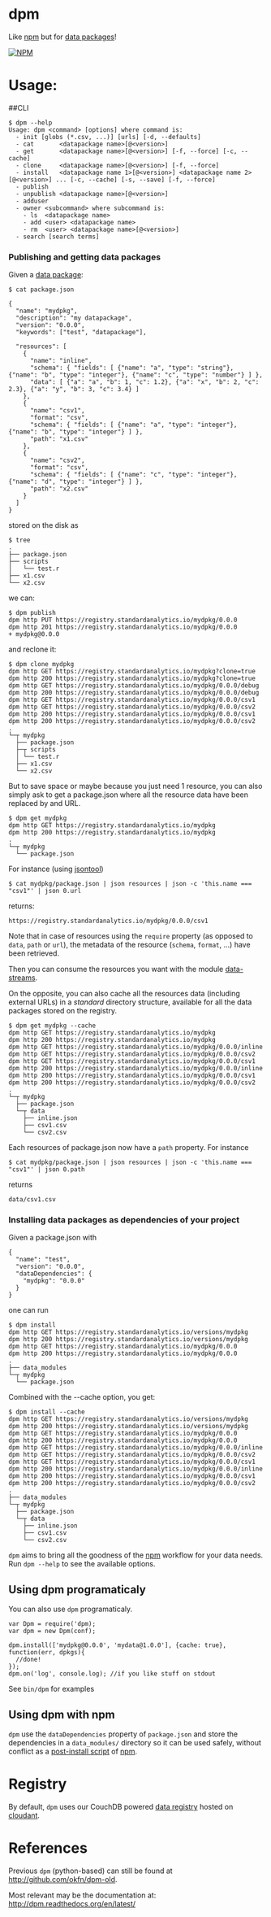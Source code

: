 dpm
===

Like [npm](https://npmjs.org/) but for
[data packages](http://dataprotocols.org/data-packages/)!

[![NPM](https://nodei.co/npm/dpm2.png)](https://nodei.co/npm/dpm2/)


Usage:
======

##CLI

    $ dpm --help
    Usage: dpm <command> [options] where command is:
      - init [globs (*.csv, ...)] [urls] [-d, --defaults]
      - cat       <datapackage name>[@<version>]
      - get       <datapackage name>[@<version>] [-f, --force] [-c, --cache]
      - clone     <datapackage name>[@<version>] [-f, --force]
      - install   <datapackage name 1>[@<version>] <datapackage name 2>[@<version>] ... [-c, --cache] [-s, --save] [-f, --force]
      - publish
      - unpublish <datapackage name>[@<version>]
      - adduser
      - owner <subcommand> where subcommand is:
        - ls  <datapackage name>
        - add <user> <datapackage name>
        - rm  <user> <datapackage name>[@<version>]
      - search [search terms]


### Publishing and getting data packages

Given a [data package](http://dataprotocols.org/data-packages/):

    $ cat package.json
    
    {
      "name": "mydpkg",
      "description": "my datapackage",
      "version": "0.0.0",
      "keywords": ["test", "datapackage"],
    
      "resources": [
        {
          "name": "inline",
          "schema": { "fields": [ {"name": "a", "type": "string"}, {"name": "b", "type": "integer"}, {"name": "c", "type": "number"} ] },
          "data": [ {"a": "a", "b": 1, "c": 1.2}, {"a": "x", "b": 2, "c": 2.3}, {"a": "y", "b": 3, "c": 3.4} ]
        },
        {
          "name": "csv1",
          "format": "csv",
          "schema": { "fields": [ {"name": "a", "type": "integer"}, {"name": "b", "type": "integer"} ] },
          "path": "x1.csv"
        },
        {
          "name": "csv2",
          "format": "csv",
          "schema": { "fields": [ {"name": "c", "type": "integer"}, {"name": "d", "type": "integer"} ] },
          "path": "x2.csv"
        }
      ]
    }

stored on the disk as

    $ tree
    .
    ├── package.json
    ├── scripts
    │   └── test.r
    ├── x1.csv
    └── x2.csv

we can:

    $ dpm publish
    dpm http PUT https://registry.standardanalytics.io/mydpkg/0.0.0
    dpm http 201 https://registry.standardanalytics.io/mydpkg/0.0.0
    + mydpkg@0.0.0

and reclone it:

    $ dpm clone mydpkg
    dpm http GET https://registry.standardanalytics.io/mydpkg?clone=true
    dpm http 200 https://registry.standardanalytics.io/mydpkg?clone=true
    dpm http GET https://registry.standardanalytics.io/mydpkg/0.0.0/debug
    dpm http 200 https://registry.standardanalytics.io/mydpkg/0.0.0/debug
    dpm http GET https://registry.standardanalytics.io/mydpkg/0.0.0/csv1
    dpm http GET https://registry.standardanalytics.io/mydpkg/0.0.0/csv2
    dpm http 200 https://registry.standardanalytics.io/mydpkg/0.0.0/csv1
    dpm http 200 https://registry.standardanalytics.io/mydpkg/0.0.0/csv2
    .
    └─┬ mydpkg
      ├── package.json
      ├─┬ scripts
      │ └── test.r
      ├── x1.csv
      └── x2.csv

But to save space or maybe because you just need 1 resource, you can
also simply ask to get a package.json where all the resource data have
been replaced by and URL.

    $ dpm get mydpkg
    dpm http GET https://registry.standardanalytics.io/mydpkg
    dpm http 200 https://registry.standardanalytics.io/mydpkg
    .
    └─┬ mydpkg
      └── package.json

For instance (using [jsontool](https://npmjs.org/package/jsontool))

    $ cat mydpkg/package.json | json resources | json -c 'this.name === "csv1"' | json 0.url

returns:

    https://registry.standardanalytics.io/mydpkg/0.0.0/csv1

Note that in case of resources using the ```require``` property (as
opposed to ```data```, ```path``` or ```url```), the metadata of the
resource (```schema```, ```format```, ...) have been retrieved.

Then you can consume the resources you want with the module
[data-streams](https://github.com/standard-analytics/data-streams).


On the opposite, you can also cache all the resources data (including
external URLs) in a _standard_ directory structure, available for all
the data packages stored on the registry.

    $ dpm get mydpkg --cache
    dpm http GET https://registry.standardanalytics.io/mydpkg
    dpm http 200 https://registry.standardanalytics.io/mydpkg
    dpm http GET https://registry.standardanalytics.io/mydpkg/0.0.0/inline
    dpm http GET https://registry.standardanalytics.io/mydpkg/0.0.0/csv2
    dpm http GET https://registry.standardanalytics.io/mydpkg/0.0.0/csv1
    dpm http 200 https://registry.standardanalytics.io/mydpkg/0.0.0/inline
    dpm http 200 https://registry.standardanalytics.io/mydpkg/0.0.0/csv1
    dpm http 200 https://registry.standardanalytics.io/mydpkg/0.0.0/csv2
    .
    └─┬ mydpkg
      ├── package.json
      └─┬ data
        ├── inline.json
        ├── csv1.csv
        └── csv2.csv

Each resources of package.json now have a ```path``` property. For instance

    $ cat mydpkg/package.json | json resources | json -c 'this.name === "csv1"' | json 0.path

returns

    data/csv1.csv


### Installing data packages as dependencies of your project

Given a package.json with

    {
      "name": "test",
      "version": "0.0.0",
      "dataDependencies": {
        "mydpkg": "0.0.0"
      }
    }

one can run

    $ dpm install
    dpm http GET https://registry.standardanalytics.io/versions/mydpkg
    dpm http 200 https://registry.standardanalytics.io/versions/mydpkg
    dpm http GET https://registry.standardanalytics.io/mydpkg/0.0.0
    dpm http 200 https://registry.standardanalytics.io/mydpkg/0.0.0
    .
    ├── data_modules
    └─┬ mydpkg
      └── package.json

Combined with the --cache option, you get:

    $ dpm install --cache
    dpm http GET https://registry.standardanalytics.io/versions/mydpkg
    dpm http 200 https://registry.standardanalytics.io/versions/mydpkg
    dpm http GET https://registry.standardanalytics.io/mydpkg/0.0.0
    dpm http 200 https://registry.standardanalytics.io/mydpkg/0.0.0
    dpm http GET https://registry.standardanalytics.io/mydpkg/0.0.0/inline
    dpm http GET https://registry.standardanalytics.io/mydpkg/0.0.0/csv2
    dpm http GET https://registry.standardanalytics.io/mydpkg/0.0.0/csv1
    dpm http 200 https://registry.standardanalytics.io/mydpkg/0.0.0/inline
    dpm http 200 https://registry.standardanalytics.io/mydpkg/0.0.0/csv1
    dpm http 200 https://registry.standardanalytics.io/mydpkg/0.0.0/csv2
    .
    ├── data_modules
    └─┬ mydpkg
      ├── package.json
      └─┬ data
        ├── inline.json
        ├── csv1.csv
        └── csv2.csv


```dpm``` aims to bring all the goodness of the
[npm](https://npmjs.org/) workflow for your data needs. Run ```dpm
--help``` to see the available options.


## Using dpm programaticaly

You can also use ```dpm``` programaticaly.

    var Dpm = require('dpm);
    var dpm = new Dpm(conf);
    
    dpm.install(['mydpkg@0.0.0', 'mydata@1.0.0'], {cache: true}, function(err, dpkgs){
      //done!
    });
    dpm.on('log', console.log); //if you like stuff on stdout


See ```bin/dpm``` for examples


## Using dpm with npm


```dpm``` use the ```dataDependencies``` property of
```package.json``` and store the dependencies in a ```data_modules/```
directory so it can be used safely, without conflict as a
[post-install script](https://npmjs.org/doc/misc/npm-scripts.html) of
[npm](https://npmjs.org/).


Registry
========

By default, ```dpm``` uses our CouchDB powered
[data registry](https://github.com/standard-analytics/data-registry)
hosted on [cloudant](https://sballesteros.cloudant.com).


References
==========

Previous `dpm` (python-based) can still be found at
http://github.com/okfn/dpm-old.

Most relevant may be the documentation at:
http://dpm.readthedocs.org/en/latest/


